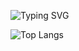 ![Typing SVG](https://readme-typing-svg.herokuapp.com?color=%2336BCF7&lines=Welcome+to+my+git+page.)

![Top Langs](https://github-readme-stats.vercel.app/api/top-langs/?username=aaalexey05&layout=compact)

